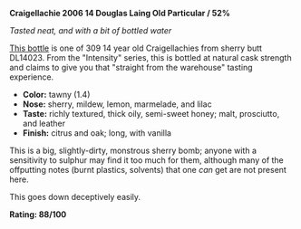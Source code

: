 **Craigellachie 2006 14 Douglas Laing Old Particular / 52%**

*Tasted neat, and with a bit of bottled water*

[This bottle](https://www.whiskybase.com/whiskies/whisky/171958/craigellachie-2006-dl) is one of 309 14 year old Craigellachies from sherry butt DL14023.  From the "Intensity" series, this is bottled at natural cask strength and claims to give you that "straight from the warehouse" tasting experience.

* **Color:** tawny (1.4)
* **Nose:** sherry, mildew, lemon, marmelade, and lilac
* **Taste:** richly textured, thick oily, semi-sweet honey; malt, prosciutto, and leather
* **Finish:** citrus and oak; long, with vanilla

This is a big, slightly-dirty, monstrous sherry bomb; anyone with a sensitivity to sulphur may find it too much for them, although many of the offputting notes (burnt plastics, solvents) that one *can* get are not present here.

This goes down deceptively easily.

**Rating: 88/100**